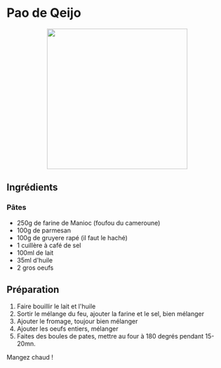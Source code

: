 # Pao de Qeijo

<div style="text-align:center">
<img align="center" src="images/pao_de_qeijo.jpg" width="320" height="320" />
</div>

## Ingrédients

### Pâtes

* 250g de farine de Manioc (foufou du cameroune)
* 100g de parmesan
* 100g de gruyere rapé (il faut le haché)
* 1 cuillère à café de sel
* 100ml de lait
* 35ml d'huile
* 2 gros oeufs

## Préparation

1.  Faire bouillir le lait et l'huile
2.  Sortir le mélange du feu, ajouter la farine et le sel, bien mélanger
3.  Ajouter le fromage, toujour bien mélanger
4. Ajouter les oeufs entiers, mélanger
5. Faites des boules de pates, mettre au four à 180 degrés pendant 15-20mn.

Mangez chaud !
